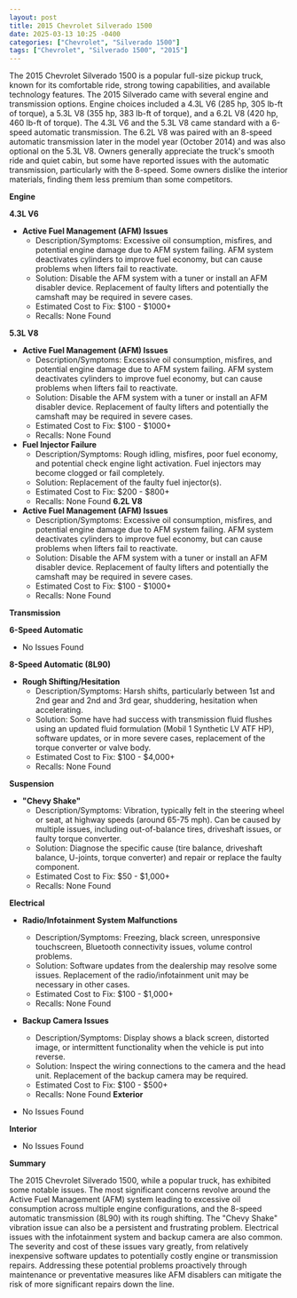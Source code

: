 ```yaml
---
layout: post
title: 2015 Chevrolet Silverado 1500
date: 2025-03-13 10:25 -0400
categories: ["Chevrolet", "Silverado 1500"]
tags: ["Chevrolet", "Silverado 1500", "2015"]
---
```

The 2015 Chevrolet Silverado 1500 is a popular full-size pickup truck, known for its comfortable ride, strong towing capabilities, and available technology features. The 2015 Silverado came with several engine and transmission options. Engine choices included a 4.3L V6 (285 hp, 305 lb-ft of torque), a 5.3L V8 (355 hp, 383 lb-ft of torque), and a 6.2L V8 (420 hp, 460 lb-ft of torque). The 4.3L V6 and the 5.3L V8 came standard with a 6-speed automatic transmission. The 6.2L V8 was paired with an 8-speed automatic transmission later in the model year (October 2014) and was also optional on the 5.3L V8. Owners generally appreciate the truck's smooth ride and quiet cabin, but some have reported issues with the automatic transmission, particularly with the 8-speed. Some owners dislike the interior materials, finding them less premium than some competitors.

**Engine**

**4.3L V6**

*   **Active Fuel Management (AFM) Issues**
    *   Description/Symptoms: Excessive oil consumption, misfires, and potential engine damage due to AFM system failing. AFM system deactivates cylinders to improve fuel economy, but can cause problems when lifters fail to reactivate.
    *   Solution: Disable the AFM system with a tuner or install an AFM disabler device. Replacement of faulty lifters and potentially the camshaft may be required in severe cases.
    *   Estimated Cost to Fix: $100 - $1000+
    *   Recalls: None Found

**5.3L V8**

*   **Active Fuel Management (AFM) Issues**
    *   Description/Symptoms: Excessive oil consumption, misfires, and potential engine damage due to AFM system failing. AFM system deactivates cylinders to improve fuel economy, but can cause problems when lifters fail to reactivate.
    *   Solution: Disable the AFM system with a tuner or install an AFM disabler device. Replacement of faulty lifters and potentially the camshaft may be required in severe cases.
    *   Estimated Cost to Fix: $100 - $1000+
    *   Recalls: None Found
*   **Fuel Injector Failure**
    * Description/Symptoms: Rough idling, misfires, poor fuel economy, and potential check engine light activation. Fuel injectors may become clogged or fail completely.
    * Solution: Replacement of the faulty fuel injector(s).
    * Estimated Cost to Fix: $200 - $800+
    * Recalls: None Found
**6.2L V8**
*   **Active Fuel Management (AFM) Issues**
    *   Description/Symptoms: Excessive oil consumption, misfires, and potential engine damage due to AFM system failing. AFM system deactivates cylinders to improve fuel economy, but can cause problems when lifters fail to reactivate.
    *   Solution: Disable the AFM system with a tuner or install an AFM disabler device. Replacement of faulty lifters and potentially the camshaft may be required in severe cases.
    *   Estimated Cost to Fix: $100 - $1000+
    *   Recalls: None Found

**Transmission**

**6-Speed Automatic**

*   No Issues Found

**8-Speed Automatic (8L90)**

*   **Rough Shifting/Hesitation**
    *   Description/Symptoms: Harsh shifts, particularly between 1st and 2nd gear and 2nd and 3rd gear, shuddering, hesitation when accelerating.
    *   Solution: Some have had success with transmission fluid flushes using an updated fluid formulation (Mobil 1 Synthetic LV ATF HP), software updates, or in more severe cases, replacement of the torque converter or valve body.
    *   Estimated Cost to Fix: $100 - $4,000+
    *   Recalls: None Found

**Suspension**

*   **"Chevy Shake"**
    *   Description/Symptoms: Vibration, typically felt in the steering wheel or seat, at highway speeds (around 65-75 mph). Can be caused by multiple issues, including out-of-balance tires, driveshaft issues, or faulty torque converter.
    *   Solution: Diagnose the specific cause (tire balance, driveshaft balance, U-joints, torque converter) and repair or replace the faulty component.
    *   Estimated Cost to Fix: $50 - $1,000+
    *   Recalls: None Found

**Electrical**

*   **Radio/Infotainment System Malfunctions**
    *   Description/Symptoms: Freezing, black screen, unresponsive touchscreen, Bluetooth connectivity issues, volume control problems.
    *   Solution: Software updates from the dealership may resolve some issues. Replacement of the radio/infotainment unit may be necessary in other cases.
    *   Estimated Cost to Fix: $100 - $1,000+
    *   Recalls: None Found
* **Backup Camera Issues**
    *   Description/Symptoms: Display shows a black screen, distorted image, or intermittent functionality when the vehicle is put into reverse.
    *   Solution: Inspect the wiring connections to the camera and the head unit. Replacement of the backup camera may be required.
    *   Estimated Cost to Fix: $100 - $500+
    *   Recalls: None Found
**Exterior**

*   No Issues Found

**Interior**

*   No Issues Found

**Summary**

The 2015 Chevrolet Silverado 1500, while a popular truck, has exhibited some notable issues. The most significant concerns revolve around the Active Fuel Management (AFM) system leading to excessive oil consumption across multiple engine configurations, and the 8-speed automatic transmission (8L90) with its rough shifting. The "Chevy Shake" vibration issue can also be a persistent and frustrating problem. Electrical issues with the infotainment system and backup camera are also common. The severity and cost of these issues vary greatly, from relatively inexpensive software updates to potentially costly engine or transmission repairs. Addressing these potential problems proactively through maintenance or preventative measures like AFM disablers can mitigate the risk of more significant repairs down the line.

